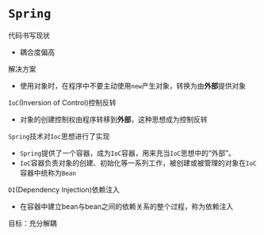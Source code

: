 # `Spring`

代码书写现状

- 耦合度偏高

解决方案

- 使用对象时，在程序中不要主动使用`new`产生对象，转换为由**外部**提供对象

`IoC`(Inversion of  Control)控制反转

- 对象的创建控制权由程序转移到**外部**，这种思想成为控制反转

`Spring`技术对`Ioc`思想进行了实现

- `Spring`提供了一个容器，成为`IoC`容器，用来充当`IoC`思想中的“外部”。
- `IoC`容器负责对象的创建、初始化等一系列工作，被创建或被管理的对象在`IoC`容器中统称为`Bean`

`DI`(Dependency Injection)依赖注入

- 在容器中建立bean与bean之间的依赖关系的整个过程，称为依赖注入

目标：充分解耦

  